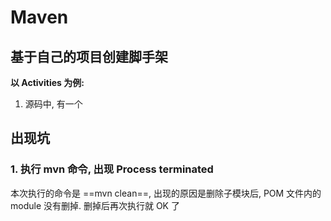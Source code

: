 # Maven

## 基于自己的项目创建脚手架

**以 Activities 为例:**

1. 源码中, 有一个 







## 出现坑

### 1. 执行 mvn 命令, 出现 Process terminated

本次执行的命令是 ==mvn clean==,  出现的原因是删除子模块后, POM 文件内的 module 没有删掉. 删掉后再次执行就 OK 了